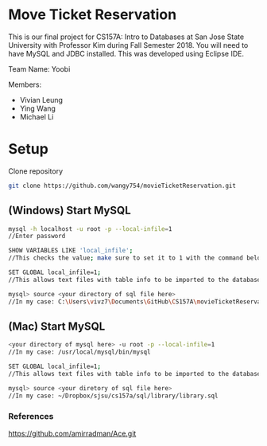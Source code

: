 # Move Ticket Reservation
This is our final project for CS157A: Intro to Databases at San Jose State University with Professor Kim during Fall Semester 2018.
You will need to have MySQL and JDBC installed.
This was developed using Eclipse IDE.

Team Name: Yoobi

Members: 
* Vivian Leung
* Ying Wang
* Michael Li
# Setup
Clone repository
```bash
git clone https://github.com/wangy754/movieTicketReservation.git
```

## (Windows) Start MySQL
```bash
mysql -h localhost -u root -p --local-infile=1 
//Enter password

SHOW VARIABLES LIKE 'local_infile'; 
//This checks the value; make sure to set it to 1 with the command below

SET GLOBAL local_infile=1;
//This allows text files with table info to be imported to the database

mysql> source <your directory of sql file here>
//In my case: C:\Users\vivz7\Documents\GitHub\CS157A\movieTicketReservation\TicketReservation.sql
```

## (Mac) Start MySQL
```bash
<your directory of mysql here> -u root -p --local-infile=1 
//In my case: /usr/local/mysql/bin/mysql

SET GLOBAL local_infile=1; 
//This allows text files with table info to be imported to the database

mysql> source <your diretory of sql file here>
//In my case: ~/Dropbox/sjsu/cs157a/sql/library/library.sql
```

### References
https://github.com/amirradman/Ace.git
